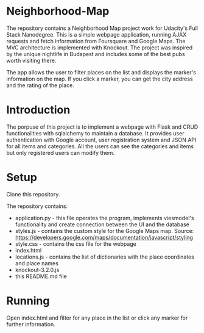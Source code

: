 # Neighborhood-Map
The repository contains a Neighborhood Map project work for Udacity's Full Stack Nanodegree.
This is a simple webpage application, running AJAX requests and fetch information from 
Foursquare and Google Maps. The MVC architecture is implemented with Knockout.
The project was inspired by the unique nightlife in Budapest and includes some of the best pubs 
worth visiting there.

The app allows the user to filter places on the list and displays the marker's information on the map. 
If you click a marker, you can get the city address and the rating of the place.

# Introduction
 
The porpuse of this project is to implement a webpage with Flask and CRUD functionalities 
with sqlalchemy to maintain a database. 
It provides user authentication with Google account, user registration system and 
JSON API for all items and categories. All the users can see the categories and items but 
only registered users can modify them.

# Setup

Clone this repository.

The repository contains:
- application.py - this file operates the program, implements viesmodel's functionality 
and create connection between the UI and the database
- styles.js - contains the custom style for the Google Maps map. Source: https://developers.google.com/maps/documentation/javascript/styling
- style.css - contains the css file for the webpage
- index.html
- locations.js - contains the list of dictionaries with the place coordinates and place names
- knockout-3.2.0.js
- this README.md file

# Running

Open index.html and filter for any place in the list or click any marker for further information.

